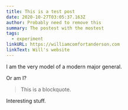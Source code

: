 ```yaml
---
title: This is a test post
date: 2020-10-27T03:05:37.163Z
author: Probably need to remove this
summary: The postest with the mostest
tags:
  - experiment
linkURL: https://williamcomfortanderson.com
linkText: Will's website
---
```

I am the very model of a modern major general.

Or am I?

> This is a blockquote.

Interesting stuff.